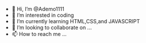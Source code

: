 - 👋 Hi, I’m @Ademo1111
- 👀 I’m interested in coding 
- 🌱 I’m currently learning HTML,CSS,and JAVASCRIPT 
- 💞️ I’m looking to collaborate on ...
- 📫 How to reach me ...

<!---
Ademo1111/Ademo1111 is a ✨ special ✨ repository because its `README.md` (this file) appears on your GitHub profile.
You can click the Preview link to take a look at your changes.
--->
